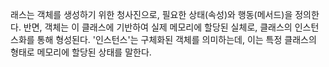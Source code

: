 래스는 객체를 생성하기 위한 청사진으로, 필요한 상태(속성)와 행동(메서드)을 정의한다. 반면, 객체는 이 클래스에 기반하여 실제 메모리에 할당된 실체로, 클래스의 인스턴스화를 통해 형성된다. '인스턴스'는 구체화된 객체를 의미하는데, 이는 특정 클래스의 형태로 메모리에 할당된 상태를 말한다. 